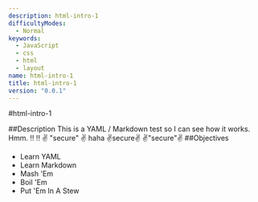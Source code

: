 ```yaml
--- 
description: html-intro-1
difficultyModes: 
  - Normal
keywords: 
  - JavaScript
  - css
  - html
  - layout
name: html-intro-1
title: html-intro-1
version: "0.0.1"
---
```


#html-intro-1

##Description
This is a YAML / Markdown test so I can see how it works. Hmm.
:bangbang: :bangbang:
:v: "secure" :v: haha :v:secure:v:  :v:"secure":v:
##Objectives
* Learn YAML
* Learn Markdown
* Mash 'Em
* Boil 'Em
* Put 'Em In A Stew
